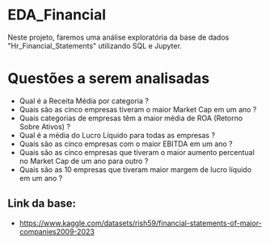 # EDA_Financial
Neste projeto, faremos uma análise exploratória da base de dados "Hr_Financial_Statements" utilizando SQL e Jupyter.
# Questões a serem analisadas
  - Qual é a Receita Média por categoria ?
  - Quais são as cinco empresas tiveram o maior Market Cap em um ano ?
  - Quais categorias de empresas têm a maior média de ROA (Retorno Sobre Ativos) ?
  - Qual é a média do Lucro Líquido para todas as empresas ?
  - Quais são as cinco empresas com o maior EBITDA em um ano ?
  - Quais são as cinco empresas que tiveram o maior aumento percentual no Market Cap de um ano para outro ?
  - Quais são as 10 empresas que tiveram maior margem de lucro líquido em um ano ?

## Link da base: 
  - https://www.kaggle.com/datasets/rish59/financial-statements-of-major-companies2009-2023
